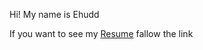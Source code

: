 Hi! My name is Ehudd 

If you want to see my [Resume](https://ehuddr.github.io/RESUME/) fallow the link
